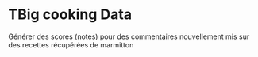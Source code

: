 # TBig cooking Data
Générer des scores (notes) pour des commentaires nouvellement mis sur des recettes récupérées de marmitton
